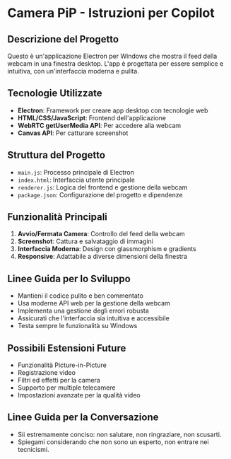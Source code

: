 <!-- Use this file to provide workspace-specific custom instructions to Copilot. For more details, visit https://code.visualstudio.com/docs/copilot/copilot-customization#_use-a-githubcopilotinstructionsmd-file -->

# Camera PiP - Istruzioni per Copilot

## Descrizione del Progetto
Questo è un'applicazione Electron per Windows che mostra il feed della webcam in una finestra desktop. L'app è progettata per essere semplice e intuitiva, con un'interfaccia moderna e pulita.

## Tecnologie Utilizzate
- **Electron**: Framework per creare app desktop con tecnologie web
- **HTML/CSS/JavaScript**: Frontend dell'applicazione
- **WebRTC getUserMedia API**: Per accedere alla webcam
- **Canvas API**: Per catturare screenshot

## Struttura del Progetto
- `main.js`: Processo principale di Electron
- `index.html`: Interfaccia utente principale
- `renderer.js`: Logica del frontend e gestione della webcam
- `package.json`: Configurazione del progetto e dipendenze

## Funzionalità Principali
1. **Avvio/Fermata Camera**: Controllo del feed della webcam
2. **Screenshot**: Cattura e salvataggio di immagini
3. **Interfaccia Moderna**: Design con glassmorphism e gradients
4. **Responsive**: Adattabile a diverse dimensioni della finestra

## Linee Guida per lo Sviluppo
- Mantieni il codice pulito e ben commentato
- Usa moderne API web per la gestione della webcam
- Implementa una gestione degli errori robusta
- Assicurati che l'interfaccia sia intuitiva e accessibile
- Testa sempre le funzionalità su Windows

## Possibili Estensioni Future
- Funzionalità Picture-in-Picture
- Registrazione video
- Filtri ed effetti per la camera
- Supporto per multiple telecamere
- Impostazioni avanzate per la qualità video

## Linee Guida per la Conversazione
- Sii estremamente conciso: non salutare, non ringraziare, non scusarti.
- Spiegami considerando che non sono un esperto, non entrare nei tecnicismi.
